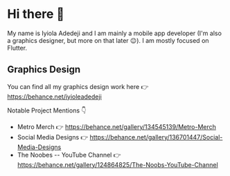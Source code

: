 # Hi there 👋

My name is Iyiola Adedeji and I am mainly a mobile app developer (I'm also a graphics designer, but more on that later 😉). I am mostly focused on Flutter.



## Graphics Design
You can find all my graphics design work here 👉 https://behance.net/iyioleadedeji

Notable Project Mentions 👇
- Metro Merch 👉 https://behance.net/gallery/134545139/Metro-Merch
- Social Media Designs 👉 https://behance.net/gallery/136701447/Social-Media-Designs
- The Noobes -- YouTube Channel 👉 https://behance.net/gallery/124864825/The-Noobs-YouTube-Channel


<!--
**bookofiyi/bookofiyi** is a ✨ _special_ ✨ repository because its `README.md` (this file) appears on your GitHub profile.

Here are some ideas to get you started:

- 🔭 I’m currently working on ...
- 🌱 I’m currently learning ...
- 👯 I’m looking to collaborate on ...
- 🤔 I’m looking for help with ...
- 💬 Ask me about ...
- 📫 How to reach me: ...
- 😄 Pronouns: ...
- ⚡ Fun fact: ...
-->
